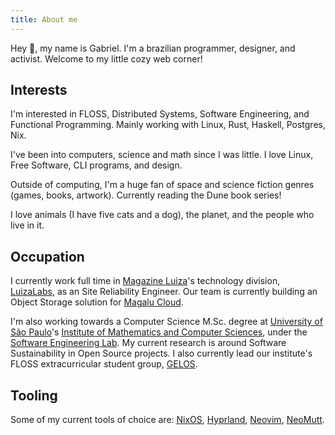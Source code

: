 ```yaml
---
title: About me
---
```


Hey 👋, my name is Gabriel. I'm a brazilian programmer, designer, and
activist. Welcome to my little cozy web corner!

## Interests

I'm interested in FLOSS, Distributed Systems, Software Engineering, and
Functional Programming. Mainly working with Linux, Rust, Haskell, Postgres,
Nix.

I've been into computers, science and math since I was little. I love Linux,
Free Software, CLI programs, and design.

Outside of computing, I'm a huge fan of space and science fiction genres
(games, books, artwork). Currently reading the Dune book series!

I love animals (I have five cats and a dog), the planet, and the people who
live in it.

## Occupation

I currently work full time in [Magazine
Luiza](https://ri.magazineluiza.com.br/ShowCanal/Quem-Somos?=urUqu4hANldyCLgMRgOsTw==&linguagem=en)'s
technology division,
[LuizaLabs](https://ri.magazineluiza.com.br/show.aspx?idMateria=zrW63qZDygmEVMe9BMldXQ%3D%3D&linguagem=en),
as an Site Reliability Engineer. Our team is currently building an Object
Storage solution for [Magalu Cloud](https://magalu.cloud/sobre-nos/).

I'm also working towards a Computer Science M.Sc. degree at [University of São
Paulo](https://usp.br)'s [Institute of Mathematics and Computer
Sciences](https://icmc.usp.br/en/), under the [Software Engineering
Lab](http://www.labes.icmc.usp.br). My current research is around Software
Sustainability in Open Source projects. I also currently lead our institute's
FLOSS extracurricular student group, [GELOS](https://gelos.club).

## Tooling

Some of my current tools of choice are: [NixOS](https://nixos.org),
[Hyprland](https://hyprland.org/), [Neovim](https://neovim.io),
[NeoMutt](https://neomutt.org/).
